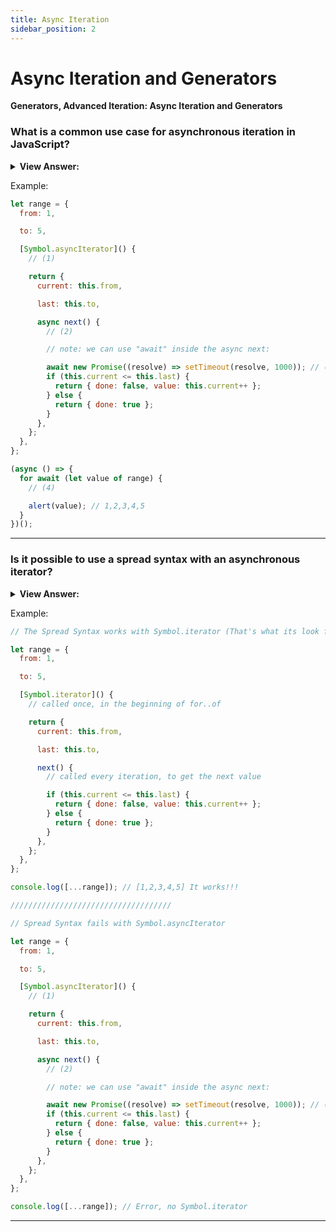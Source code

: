 ```yaml
---
title: Async Iteration
sidebar_position: 2
---
```


# Async Iteration and Generators

**Generators, Advanced Iteration: Async Iteration and Generators**

<head>
  <title>Async Iteration / Generators - JavaScript Interview Questions & Answers</title>
  <meta charSet="utf-8" />
</head>

### What is a common use case for asynchronous iteration in JavaScript?

<details>
  <summary><strong>View Answer:</strong></summary>
  <div>
  <div><strong>Interview Response:</strong> A common use for asynchronous iteration is when data is expected in an asynchronous behavior. The most common case is that the object needs to make a network request to deliver the next value. This is also a great way to handle controlled chunks of data to reduce the impact on resources.
</div>
  </div>
</details>

Example:

```js
let range = {
  from: 1,

  to: 5,

  [Symbol.asyncIterator]() {
    // (1)

    return {
      current: this.from,

      last: this.to,

      async next() {
        // (2)

        // note: we can use "await" inside the async next:

        await new Promise((resolve) => setTimeout(resolve, 1000)); // (3)
        if (this.current <= this.last) {
          return { done: false, value: this.current++ };
        } else {
          return { done: true };
        }
      },
    };
  },
};

(async () => {
  for await (let value of range) {
    // (4)

    alert(value); // 1,2,3,4,5
  }
})();
```

---

### Is it possible to use a spread syntax with an asynchronous iterator?

<details>
  <summary><strong>View Answer:</strong></summary>
  <div>
  <div><strong>Interview Response:</strong> No, because the spread syntax expects to find Symbol.iterator, not Symbol.asyncIterator. It’s also the case for for..of: the syntax without await needs Symbol.iterator.
</div>
  </div>
</details>

Example:

```js
// The Spread Syntax works with Symbol.iterator (That's what its look for...)

let range = {
  from: 1,

  to: 5,

  [Symbol.iterator]() {
    // called once, in the beginning of for..of

    return {
      current: this.from,

      last: this.to,

      next() {
        // called every iteration, to get the next value

        if (this.current <= this.last) {
          return { done: false, value: this.current++ };
        } else {
          return { done: true };
        }
      },
    };
  },
};

console.log([...range]); // [1,2,3,4,5] It works!!!

////////////////////////////////////

// Spread Syntax fails with Symbol.asyncIterator

let range = {
  from: 1,

  to: 5,

  [Symbol.asyncIterator]() {
    // (1)

    return {
      current: this.from,

      last: this.to,

      async next() {
        // (2)

        // note: we can use "await" inside the async next:

        await new Promise((resolve) => setTimeout(resolve, 1000)); // (3)
        if (this.current <= this.last) {
          return { done: false, value: this.current++ };
        } else {
          return { done: true };
        }
      },
    };
  },
};

console.log([...range]); // Error, no Symbol.iterator
```

---

